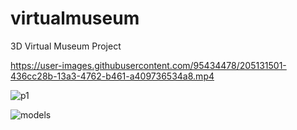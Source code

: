 # virtualmuseum
3D Virtual Museum Project


https://user-images.githubusercontent.com/95434478/205131501-436cc28b-13a3-4762-b461-a409736534a8.mp4


![p1](https://user-images.githubusercontent.com/95434478/205131539-cdeb919c-8ff5-4971-ae6d-ddde496a0737.PNG)


![models](https://user-images.githubusercontent.com/95434478/205131674-21fd3d5c-453c-48a9-a01b-bf7e041e34f4.png)
